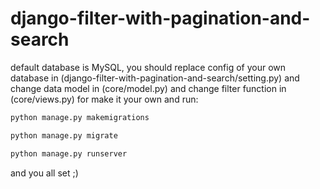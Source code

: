 # django-filter-with-pagination-and-search
default database is MySQL, you should replace config of your own database in (django-filter-with-pagination-and-search/setting.py) and change data model in (core/model.py)
and change filter function in (core/views.py) for make it your own and run:

```bash
python manage.py makemigrations

python manage.py migrate

python manage.py runserver
```
and you all set ;)
